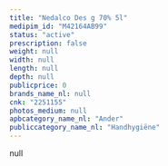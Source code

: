 ```yaml
---
title: "Nedalco Des g 70% 5l"
medipim_id: "M42164AB99"
status: "active"
prescription: false
weight: null
width: null
length: null
depth: null
publicprice: 0
brands_name_nl: null
cnk: "2251155"
photos_medium: null
apbcategory_name_nl: "Ander"
publiccategory_name_nl: "Handhygiëne"
---
```

null
